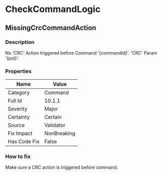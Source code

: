 ﻿---  
uid: Validator_10_1_1  
---

# CheckCommandLogic

## MissingCrcCommandAction

### Description

No 'CRC' Action triggered before Command '{commandId}'. 'CRC' Param '{pid}'.

### Properties

| Name         | Value       |
| ------------ | ----------- |
| Category     | Command     |
| Full Id      | 10.1.1      |
| Severity     | Major       |
| Certainty    | Certain     |
| Source       | Validator   |
| Fix Impact   | NonBreaking |
| Has Code Fix | False       |

### How to fix

Make sure a CRC action is triggered before command.
